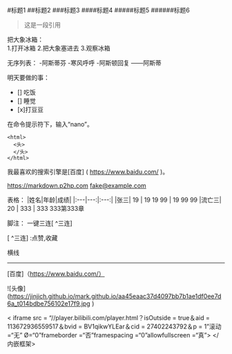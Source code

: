 #标题1
##标题2
###标题3
####标题4
#####标题5
######标题6

>这是一段引用


把大象冰箱：  
1.打开冰箱
2.把大象塞进去
3.观察冰箱

无序列表：
-阿斯蒂芬
-寒风呼呼
-阿斯顿回复
——阿斯蒂

明天要做的事：
- [] 吃饭
- [] 睡觉
-   [x]打豆豆

在命令提示符下，输入“nano”。

    <html>
      <头>
      </头>
    </html>

我最喜欢的搜索引擎是[百度] ( https://www.baidu.com/ )。

<https://markdown.p2hp.com>
<fake@example.com>

表格：
|姓名|年龄|成绩|
|:---|---:|:---:|
|张三| 19 | 19 19 99 | 19 99 99
|流亡三| 20 | 333 | 333 333第333章

脚注：
一键三连[ ^三连]

[ ^三连] :点赞,收藏

横线

---

[百度]（https://www.baidu.com/）

![头像] (https://jinjich.github.io/mark.github.io/aa45eaac37d4097bb7b1ae1df0ee7d6a_t014bdbe756102e17f9.jpg )

< iframe src = “//player.bilibili.com/player.html？isOutside = true＆aid = 113672936559517＆bvid = BV1qikwYLEar＆cid = 27402243792＆p = 1”滚动=“无” Ø=“0”frameborder =“否”framespacing =“0”allowfullscreen =“真”> </内嵌框架>
